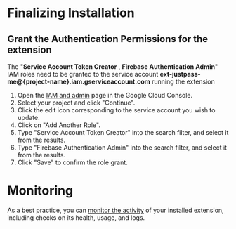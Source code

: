 <!-- 
This file provides your users an overview of how to use your extension after they've installed it. All content is optional, but this is the recommended format. Your users will see the contents of this file in the Firebase console after they install the extension.

Include instructions for using the extension and any important functional details. Also include **detailed descriptions** for any additional post-installation setup required by the user.

Reference values for the extension instance using the ${param:PARAMETER_NAME} or ${function:VARIABLE_NAME} syntax.
Learn more in the docs: https://firebase.google.com/docs/extensions/alpha/create-user-docs#reference-in-postinstall

Learn more about writing a POSTINSTALL.md file in the docs:
https://firebase.google.com/docs/extensions/alpha/create-user-docs#writing-postinstall
-->

# Finalizing Installation
## Grant the Authentication Permissions for the extension

The "**Service Account Token Creator** , **Firebase Authentication Admin**" IAM roles need to be granted to the service account **ext-justpass-me@{project-name}.iam.gserviceaccount.com** running the extension

1. Open the [IAM and admin](https://console.cloud.google.com/project/_/iam-admin) page in the Google Cloud Console.
2. Select your project and click "Continue".
3. Click the edit icon corresponding to the service account you wish to update.
4. Click on "Add Another Role".
5. Type "Service Account Token Creator" into the search filter, and select it from the results.
6. Type "Firebase Authentication Admin" into the search filter, and select it from the results.
7. Click "Save" to confirm the role grant.

<!-- We recommend keeping the following section to explain how to monitor extensions with Firebase -->
# Monitoring

As a best practice, you can [monitor the activity](https://firebase.google.com/docs/extensions/manage-installed-extensions#monitor) of your installed extension, including checks on its health, usage, and logs.